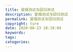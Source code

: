 ```yaml
---
title: 冒烟测试与回归测试
description: 冒烟测试与回归测试
permalink: 冒烟测试与回归测试
copyright: ture
date: 2020-08-23 18:10:04
keywords:
tags:
categories:
---
```

